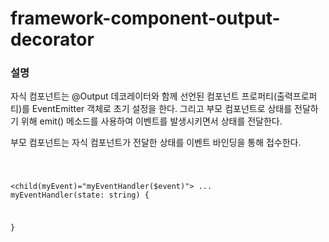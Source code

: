 # framework-component-output-decorator

### 설명 

자식 컴포넌트는 @Output 데코레이터와 함께 선언된 컴포넌트 프로퍼티(출력프로퍼티)를 EventEmitter 객체로 초기 설정을 한다. 그리고 부모 컴포넌트로 상태를 전달하기 위해 emit() 메소드를 사용하여 이벤트를 발생시키면서 상태를 전달한다.

부모 컴포넌트는 자식 컴포넌트가 전달한 상태를 이벤트 바인딩을 통해 접수한다.

<code>

<child(myEvent)="myEventHandler($event)"></child>
...
myEventHandler(state: string) {
    
}

</code>